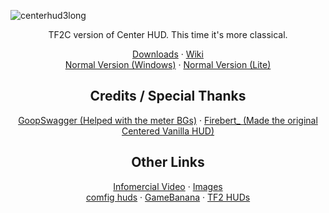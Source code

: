 ![centerhud3long](https://github.com/Rorriis/center-hud/assets/97610612/fe6e4ca8-e06e-4940-9ef7-aa191a214106)
<div id="main" align="center"> 
  TF2C version of Center HUD. This time it's more classical.
  <p><a href="https://github.com/Rorriis/center-hud/releases">Downloads</a>
  ·
  <a href="https://github.com/Rorriis/center-hud/wiki">Wiki</a>
  <br>
  <a href="https://github.com/Rorriis/center-hud/tree/main">Normal Version (Windows)</a>
  ·
  <a href="https://github.com/Rorriis/center-hud/tree/lite">Normal Version (Lite)</a></p>
</div>

<div id="credits" align="center">
  <h2>Credits / Special Thanks</h2>
  <p><a href="https://gamebanana.com/members/1672887">GoopSwagger (Helped with the meter BGs)</a>
  ·
  <a href="https://gamebanana.com/members/1767717">Firebert_ (Made the original Centered Vanilla HUD)</a></p>
</div>

<div id="other" align="center">
  <h2>Other Links</h2>
  <p><a href="https://youtu.be/_RjJj9XU_iI">Infomercial Video</a>
  ·
  <a href="https://imgur.com/a/NLdQS6O">Images</a>
  <br>
  <a href="https://comfig.app/huds/page/center-hud/">comfig huds</a>
  ·
  <a href="https://gamebanana.com/mods/485626">GameBanana</a>
  ·
  <a href="https://tf2huds.dev/hud/Center-Hud">TF2 HUDs</a></p>
</div>
